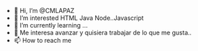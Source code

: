   - 👋 Hi, I’m @CMLAPAZ       
- 👀 I’m interested  HTML Java Node..Javascript  
- 🌱 I’m currently learning ... 
- 💞️ Me interesa avanzar y quisiera trabajar de lo que me gusta..  
- 📫 How to reach me  
        
<!---
CMLAPAZ/CMLAPAZ is a ✨ special ✨ repository because its `README.md` (this file) appears on your GitHub profile.
You can click the Preview link to take a look at your changes.
--->
